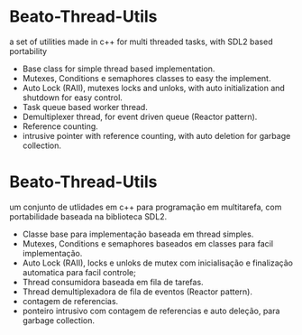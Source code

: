 # Beato-Thread-Utils
a set of utilities made in c++ for multi threaded tasks, with SDL2 based portability
- Base class for simple thread based implementation.
- Mutexes, Conditions e semaphores classes to easy the implement.
- Auto Lock (RAII), mutexes locks and unloks, with auto initialization and shutdown for easy control.
- Task queue based worker thread.
- Demultiplexer thread, for event driven queue (Reactor pattern).
- Reference counting.
- intrusive pointer with reference counting, with auto deletion for garbage collection.

# Beato-Thread-Utils
um conjunto de utlidades em c++ para programação em multitarefa, com portabilidade baseada na biblioteca SDL2.

- Classe base para implementação baseada em thread simples.
- Mutexes, Conditions e semaphores baseados em classes para facil implementação.
- Auto Lock (RAII), locks e unloks de mutex com inicialisação e finalização automatica para facil controle;
- Thread consumidora baseada em fila de tarefas.
- Thread demultiplexadora de fila de eventos (Reactor pattern).
- contagem de referencias.
- ponteiro intrusivo com contagem de referencias e auto deleção, para garbage collection.
